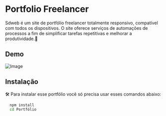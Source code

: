 
# Portfolio Freelancer 

Sdweb é um site de portfólio freelancer totalmente responsivo, compatível com todos os dispositivos. O site oferece serviços de automações de processos a fim de simplificar tarefas repetitivas e melhorar a produtividade.🚀

## Demo

![Image](../assets/portfolio.png)


## Instalação

🛠 Para instalar esse portfólio você só precisa usar esses comandos abaixo:

```bash
  npm install 
  cd Portfólio
```
    


